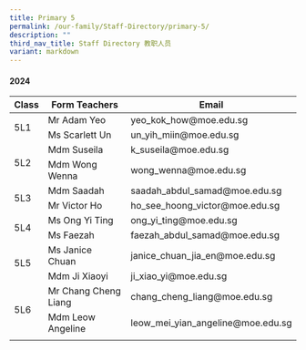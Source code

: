 ```yaml
---
title: Primary 5
permalink: /our-family/Staff-Directory/primary-5/
description: ""
third_nav_title: Staff Directory 教职人员
variant: markdown
---
```

#### 2024

<table>
<thead>
  <tr>
    <th>Class</th>
    <th>Form Teachers</th>
    <th>Email</th>
  </tr>
</thead>
<tbody>
  <tr>
    <td rowspan="2">5L1</td>
    <td>Mr Adam Yeo</td>
    <td>yeo_kok_how@moe.edu.sg </td>
  </tr>
  <tr>
    <td>Ms Scarlett Un </td>
    <td>un_yih_miin@moe.edu.sg</td>
  </tr>
  <tr>
    <td rowspan="2">5L2</td>
    <td>Mdm Suseila</td>
    <td>k_suseila@moe.edu.sg</td>
  </tr>
  <tr>
    <td>Mdm Wong Wenna</td>
    <td>wong_wenna@moe.edu.sg</td>
  </tr>
  <tr>
    <td rowspan="2">5L3</td>
    <td>Mdm Saadah </td>
    <td>saadah_abdul_samad@moe.edu.sg </td>
  </tr>
  <tr>
    <td>Mr Victor Ho</td>
    <td>ho_see_hoong_victor@moe.edu.sg</td>
  </tr>
  <tr>
    <td rowspan="2">5L4</td>
    <td>Ms Ong Yi Ting</td>
    <td>ong_yi_ting@moe.edu.sg </td>
  </tr>
  <tr>
    <td> Ms Faezah</td>
    <td>faezah_abdul_samad@moe.edu.sg</td>
  </tr>
  <tr>
    <td rowspan="2">5L5</td>
    <td>Ms Janice Chuan</td>
    <td>janice_chuan_jia_en@moe.edu.sg </td>
  </tr>
  <tr>
    <td>Mdm Ji Xiaoyi  </td>
    <td>ji_xiao_yi@moe.edu.sg</td>
  </tr>
  <tr>
    <td rowspan="2">5L6</td>
    <td>Mr Chang Cheng Liang </td>
    <td>chang_cheng_liang@moe.edu.sg </td>
  </tr>
  <tr>
    <td> Mdm Leow Angeline </td>
    <td> leow_mei_yian_angeline@moe.edu.sg</td>
		</tr>
    <tr><td rowspan="2"></td>   
  </tr>
  
</tbody>
</table>